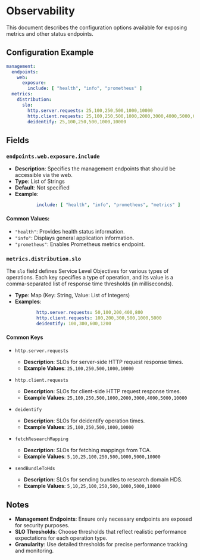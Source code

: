 # Observability <Badge type="tip" text="All Agents" /> <Badge type="warning" text="Since 5.0" />

This document describes the configuration options available for exposing metrics and other status
endpoints.

## Configuration Example

```yaml
management:
  endpoints:
    web:
      exposure:
        include: [ "health", "info", "prometheus" ]
  metrics:
    distribution:
      slo:
        http.server.requests: 25,100,250,500,1000,10000
        http.client.requests: 25,100,250,500,1000,2000,3000,4000,5000,6000,7000,8000,9000,10000
        deidentify: 25,100,250,500,1000,10000
```

## Fields

### `endpoints.web.exposure.include` <Badge type="warning" text="Since 5.0" />

* **Description**: Specifies the management endpoints that should be accessible via the web.
* **Type**: List of Strings
* **Default**: Not specified
* **Example**:
  ```yaml
          include: [ "health", "info", "prometheus", "metrics" ]
  ```

#### Common Values: <Badge type="warning" text="Since 5.0" />

* `"health"`: Provides health status information.
* `"info"`: Displays general application information.
* `"prometheus"`: Enables Prometheus metrics endpoint.

### `metrics.distribution.slo`

The `slo` field defines Service Level Objectives for various types of operations. Each key specifies
a type of operation, and its value is a comma-separated list of response time thresholds (in
milliseconds).

* **Type**: Map (Key: String, Value: List of Integers)
* **Examples**:
  ```yaml
          http.server.requests: 50,100,200,400,800
          http.client.requests: 100,200,300,500,1000,5000
          deidentify: 100,300,600,1200
  ```

#### Common Keys <Badge type="warning" text="Since 5.0" />

* `http.server.requests` <Badge type="tip" text="All Agents" />
  * **Description**: SLOs for server-side HTTP request response times.
  * **Example Values**: `25,100,250,500,1000,10000`

* `http.client.requests` <Badge type="tip" text="All Agents" />
  * **Description**: SLOs for client-side HTTP request response times.
  * **Example Values**: `25,100,250,500,1000,2000,3000,4000,5000,10000`

* `deidentify` <Badge type="tip" text="Clinical Domain Agent" /><Badge type="tip" text="Research Domain Agent" />
  * **Description**: SLOs for deidentify operation times.
  * **Example Values**: `25,100,250,500,1000,10000`

* `fetchResearchMapping` <Badge type="tip" text="Research Domain Agent" />
  * **Description**: SLOs for fetching mappings from TCA.
  * **Example Values**: `5,10,25,100,250,500,1000,5000,10000`

* `sendBundleToHds` <Badge type="tip" text="Research Domain Agent" />
  * **Description**: SLOs for sending bundles to research domain HDS.
  * **Example Values**: `5,10,25,100,250,500,1000,5000,10000`

## Notes

* **Management Endpoints**: Ensure only necessary endpoints are exposed for security purposes.
* **SLO Thresholds**: Choose thresholds that reflect realistic performance expectations for each
  operation type.
* **Granularity**: Use detailed thresholds for precise performance tracking and monitoring.
